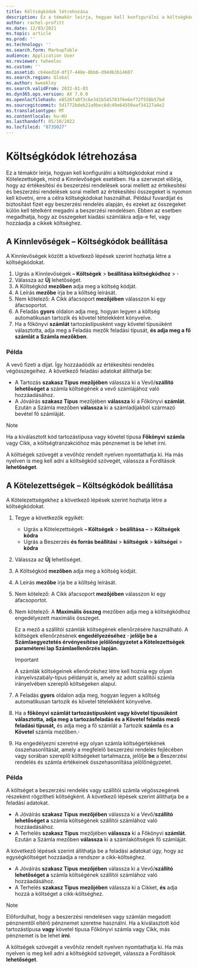 ```yaml
---
title: Költségkódok létrehozása
description: Ez a témakör leírja, hogyan kell konfigurálni a költségkódokat mind a Kötelezettségek, mind a Kinnlevőségek esetében.
author: rachel-profitt
ms.date: 12/03/2021
ms.topic: article
ms.prod: ''
ms.technology: ''
ms.search.form: MarkupTable
audience: Application User
ms.reviewer: twheeloc
ms.custom: ''
ms.assetid: c64eed1d-df17-448e-8bb6-d94d63b14607
ms.search.region: Global
ms.author: kweekley
ms.search.validFrom: 2022-01-03
ms.dyn365.ops.version: AX 7.0.0
ms.openlocfilehash: e8526fa0f3c6e3d1b545703f6e6ef72f558b57bd
ms.sourcegitcommit: 5d1772bdeb21a9bec6dc49e64550aaf34127a4e2
ms.translationtype: MT
ms.contentlocale: hu-HU
ms.lasthandoff: 05/10/2022
ms.locfileid: "8735027"
---
```

# <a name="create-charges-codes"></a>Költségkódok létrehozása

Ez a témakör leírja, hogyan kell konfigurálni a költségkódokat mind a Kötelezettségek, mind a Kinnlevőségek esetében. Ha a szervezet előírja, hogy az értékesítési és beszerzési rendelések sorai mellett az értékesítési és beszerzési rendelések sorai mellett az értékesítési összegeket is nyomon kell követni, erre a célra költségkódokat használhat. Például fuvardíjat és biztosítást fizet egy beszerzési rendelés alapján, és ezeket az összegeket külön kell tételként megadni a beszerzési rendelésen. Ebben az esetben megadhatja, hogy az összegeket kiadási számlákra adja-e fel, vagy hozzáadja a cikkek költséghez.

## <a name="set-up-charges-codes-for-accounts-receivable"></a>A Kinnlevőségek – Költségkódok beállítása

A Kinnlevőségek között a következő lépések szerint hozhatja létre a költségkódokat.

1. Ugrás a Kinnlevőségek **– Költségek** &gt; **beállítása költségkódhoz** &gt; **·**
2. Válassza az **Új** lehetőséget.
3. A Költségkód **mezőben** adja meg a költség kódját.
3. A Leírás **mezőbe** írja be a költség leírását.
4. Nem kötelező: A Cikk áfacsoport **mezőjében** válasszon ki egy áfacsoportot.
5. A Feladás **gyors** oldalon adja meg, hogyan legyen a költség automatikusan tartozik és követel tételekként könyvelve.
6. Ha a főkönyvi **számlát** tartozástípusként vagy követel típusúként választotta, adja meg a Feladás mezők feladási típusát, **és adja meg a fő számlát a** **Számla mezőkben**.

### <a name="example"></a>Példa

A vevő fizeti a díjat. Így hozzáadódik az értékesítési rendelés végösszegeihez. A következő feladási adatokat állíthatja be:

- A Tartozás **szakasz Típus** **mezőjében** válassza ki a Vevő/**szállító lehetőséget a** számla költségének a vevő számlájához való hozzáadásához.
- A Jóváírás **szakasz Típus** mezőjében **válassza** ki a Főkönyvi **számlát**. Ezután a Számla mezőben **válassza** ki a számladíjakból származó bevétel fő számláját.

> [!NOTE]
> Ha a kiválasztott kód tartozástípusa vagy követel típusa **Főkönyvi** **számla** vagy Cikk, a költségtranzakcióhoz más pénznemet is be lehet írni.

A költségek szövegét a vevőhöz rendelt nyelven nyomtathatja ki. Ha más nyelven is meg kell adni a költségkód szövegét, válassza a Fordítások **lehetőséget**.

## <a name="set-up-charges-codes-for-accounts-payable"></a>A Kötelezettségek – Költségkódok beállítása

A Kötelezettségekhez a következő lépések szerint hozhatja létre a költségkódokat.

1. Tegye a következők egyikét:

    - Ugrás a Kötelezettségek **– Költségek** &gt; **beállítása** **–** &gt; **Költségek kódra**
    - Ugrás a Beszerzés **és forrás beállítási** &gt; **költségek** &gt; **költségei** &gt; **kódra**

2. Válassza az **Új** lehetőséget.
3. A Költségkód **mezőben** adja meg a költség kódját.
3. A Leírás **mezőbe** írja be a költség leírását.
4. Nem kötelező: A Cikk áfacsoport **mezőjében** válasszon ki egy áfacsoportot.
5. Nem kötelező: A **Maximális összeg** mezőben adja meg a költségkódhoz engedélyezett maximális összeget.

    Ez a mező a szállítói számlák költségének ellenőrzésére használható. A költségek ellenőrzésének **engedélyezéséhez** **·** **jelölje be a Számlaegyeztetés érvényesítése jelölőnégyzetet a Kötelezettségek paraméterei lap Számlaellenőrzés lapján.**

    > [!IMPORTANT]
    > A számlák költségeinek ellenőrzéshez létre kell hoznia egy olyan irányelvszabály-típus példányát is, amely az adott szállítói számla irányelvében szereplő költségeken alapul.

6. A Feladás **gyors** oldalon adja meg, hogyan legyen a költség automatikusan tartozik és követel tételekként könyvelve.
7. Ha a **főkönyvi számlát tartozástípusként vagy követel típusúként választotta, adja meg a tartozásfeladás és a Követel feladás mező feladási típusát,** és adja meg a fő számlát a Tartozik **számla** és **a** **Követel** számla mezőben.**·**
8. Ha engedélyezni szeretné egy olyan számla költségértékének összehasonlítását, amely a megfelelő beszerzési rendelés fejlécében vagy sorában szereplő költségeket tartalmazza, jelölje **be** a Beszerzési rendelés és számla értékeinek összehasonlítása jelölőnégyzetet.

### <a name="example"></a>Példa

A költséget a beszerzési rendelés vagy szállítói számla végösszegének részeként rögzítheti költségként. A következő lépések szerint állíthatja be a feladási adatokat. 

- A Jóváírás **szakasz Típus** **mezőjében** válassza ki a Vevő/**szállító lehetőséget a** számla költségének szállítói számlához való hozzáadásához.
- A Terhelés **szakasz Típus** mezőjében **válassza** ki a Főkönyvi **számlát**. Ezután a Számla mezőben **válassza** ki a számlaköltségek fő számláját.

A következő lépések szerint állíthatja be a feladási adatokat úgy, hogy az egységköltséget hozzáadja a rendszer a cikk-költséghez.

- A Jóváírás **szakasz Típus** **mezőjében** válassza ki a Vevő/**szállító lehetőséget a** számla költségének szállítói számlához való hozzáadásához.
- A Terhelés **szakasz Típus** **mezőjében** válassza ki a Cikket, **és** adja hozzá a költséget a cikk-költséghez.

> [!NOTE]
> Előfordulhat, hogy a beszerzési rendelésen vagy számlán megadott pénznemtől eltérő pénznemet szeretne használni. Ha a kiválasztott kód tartozástípusa **vagy** követel típusa Főkönyvi számla vagy Cikk, más pénznemet is be lehet **írni**.

A költségek szövegét a vevőhöz rendelt nyelven nyomtathatja ki. Ha más nyelven is meg kell adni a költségkód szövegét, válassza a Fordítások **lehetőséget**.
